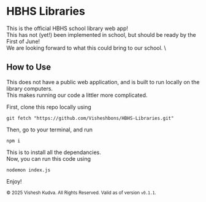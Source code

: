 # HBHS Libraries

This is the official HBHS school library web app! \
This has not (yet!) been implemented in school, but should be ready by the First of June! \
We are looking forward to what this could bring to our school. \

## How to Use

This does not have a public web application, and is built to run locally on the library computers. \
This makes running our code a littler more complicated.

First, clone this repo locally using 
```
git fetch "https://github.com/Visheshbons/HBHS-Libraries.git"
```

Then, go to your terminal, and run
```
npm i
```

This is to install all the dependancies. \
Now, you can run this code using 
```
nodemon index.js
```

Enjoy!

<small> &copy; 2025 Vishesh Kudva. All Rights Reserved. </small>
<small> Valid as of version `v0.1.1`. </small>